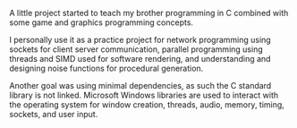 A little project started to teach my brother programming in C combined with some game and graphics programming concepts.

I personally use it as a practice project for network programming using sockets for client server communication, parallel programming using threads and SIMD used for software rendering, and understanding and designing noise functions for procedural generation.

Another goal was using minimal dependencies, as such the C standard library is not linked. Microsoft Windows libraries are used to interact with the operating system for window creation, threads, audio, memory, timing, sockets, and user input.
